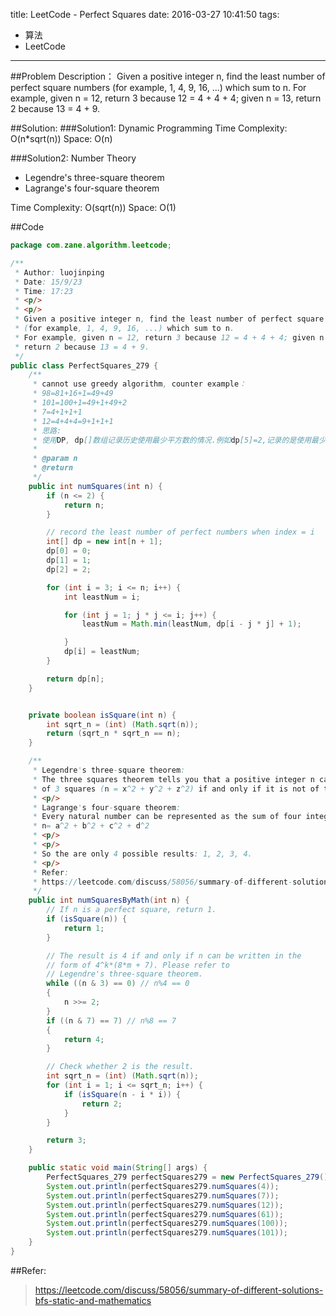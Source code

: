 title: LeetCode - Perfect Squares
date: 2016-03-27 10:41:50
tags:
- 算法
- LeetCode 
---

##Problem Description：
Given a positive integer n, find the least number of perfect square numbers (for example, 1, 4, 9, 16, ...) which sum to n.
For example, given n = 12, return 3 because 12 = 4 + 4 + 4; given n = 13, return 2 because 13 = 4 + 9.

##Solution: 
###Solution1:
Dynamic Programming
Time Complexity: O(n*sqrt(n))
Space: O(n)

###Solution2:
Number Theory
- Legendre's three-square theorem 
- Lagrange's four-square theorem

Time Complexity: O(sqrt(n))
Space: O(1)

##Code

```java
package com.zane.algorithm.leetcode;

/**
 * Author: luojinping
 * Date: 15/9/23
 * Time: 17:23
 * <p/>
 * <p/>
 * Given a positive integer n, find the least number of perfect square numbers
 * (for example, 1, 4, 9, 16, ...) which sum to n.
 * For example, given n = 12, return 3 because 12 = 4 + 4 + 4; given n = 13,
 * return 2 because 13 = 4 + 9.
 */
public class PerfectSquares_279 {
    /**
     * cannot use greedy algorithm, counter example：
     * 98=81+16+1=49+49
     * 101=100+1=49+1+49+2
     * 7=4+1+1+1
     * 12=4+4+4=9+1+1+1
     * 思路:
     * 使用DP, dp[]数组记录历史使用最少平方数的情况.例如dp[5]=2,记录的是使用最少(1+4)平方数的数量,即2.
     *
     * @param n
     * @return
     */
    public int numSquares(int n) {
        if (n <= 2) {
            return n;
        }

        // record the least number of perfect numbers when index = i
        int[] dp = new int[n + 1];
        dp[0] = 0;
        dp[1] = 1;
        dp[2] = 2;

        for (int i = 3; i <= n; i++) {
            int leastNum = i;

            for (int j = 1; j * j <= i; j++) {
                leastNum = Math.min(leastNum, dp[i - j * j] + 1);

            }
            dp[i] = leastNum;
        }

        return dp[n];
    }


    private boolean isSquare(int n) {
        int sqrt_n = (int) (Math.sqrt(n));
        return (sqrt_n * sqrt_n == n);
    }

    /**
     * Legendre's three-square theorem:
     * The three squares theorem tells you that a positive integer n can be represented as the sum
     * of 3 squares (n = x^2 + y^2 + z^2) if and only if it is not of the form n = 4^a * (8 * b+7)
     * <p/>
     * Lagrange's four-square theorem:
     * Every natural number can be represented as the sum of four integer squares:
     * n= a^2 + b^2 + c^2 + d^2
     * <p/>
     * <p/>
     * So the are only 4 possible results: 1, 2, 3, 4.
     * <p/>
     * Refer:
     * https://leetcode.com/discuss/58056/summary-of-different-solutions-bfs-static-and-mathematics
     */
    public int numSquaresByMath(int n) {
        // If n is a perfect square, return 1.
        if (isSquare(n)) {
            return 1;
        }

        // The result is 4 if and only if n can be written in the
        // form of 4^k*(8*m + 7). Please refer to
        // Legendre's three-square theorem.
        while ((n & 3) == 0) // n%4 == 0
        {
            n >>= 2;
        }
        if ((n & 7) == 7) // n%8 == 7
        {
            return 4;
        }

        // Check whether 2 is the result.
        int sqrt_n = (int) (Math.sqrt(n));
        for (int i = 1; i <= sqrt_n; i++) {
            if (isSquare(n - i * i)) {
                return 2;
            }
        }

        return 3;
    }

    public static void main(String[] args) {
        PerfectSquares_279 perfectSquares279 = new PerfectSquares_279();
        System.out.println(perfectSquares279.numSquares(4));
        System.out.println(perfectSquares279.numSquares(7));
        System.out.println(perfectSquares279.numSquares(12));
        System.out.println(perfectSquares279.numSquares(61));
        System.out.println(perfectSquares279.numSquares(100));
        System.out.println(perfectSquares279.numSquares(101));
    }
}
```

##Refer:
> https://leetcode.com/discuss/58056/summary-of-different-solutions-bfs-static-and-mathematics